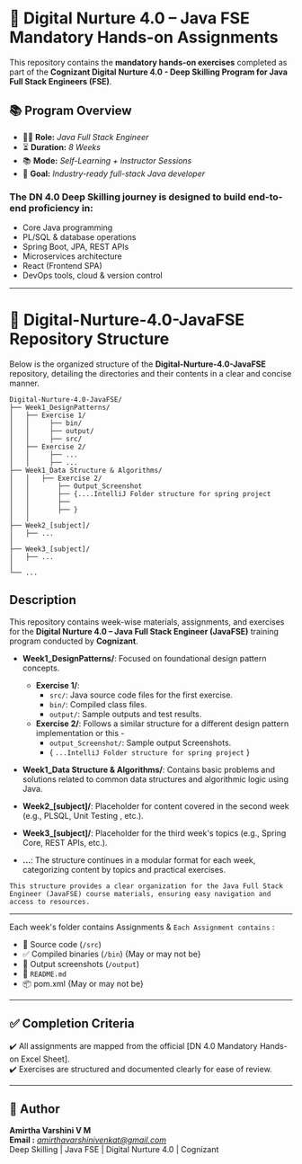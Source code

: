 # 💼 Digital Nurture 4.0 – Java FSE Mandatory Hands-on Assignments

This repository contains the **mandatory hands-on exercises** completed as part of the **Cognizant Digital Nurture 4.0 - Deep Skilling Program for Java Full Stack Engineers (FSE)**.

## 📚 Program Overview

- 👨‍💻 **Role:** *Java Full Stack Engineer*
- ⏳ **Duration:** *8 Weeks*
- 📚 **Mode:** *Self-Learning + Instructor Sessions*
- 🧠 **Goal:** *Industry-ready full-stack Java developer*

### The DN 4.0 Deep Skilling journey is designed to build end-to-end proficiency in:
- Core Java programming
- PL/SQL & database operations
- Spring Boot, JPA, REST APIs
- Microservices architecture
- React (Frontend SPA)
- DevOps tools, cloud & version control
---

# 📁 Digital-Nurture-4.0-JavaFSE Repository Structure

Below is the organized structure of the **Digital-Nurture-4.0-JavaFSE** repository, detailing the directories and their contents in a clear and concise manner.

```
Digital-Nurture-4.0-JavaFSE/
├── Week1_DesignPatterns/   
│   ├── Exercise 1/
│   │     ├── bin/
│   │     ├── output/
│   │     ├── src/
│   ├── Exercise 2/
│   │     ├── ...
│   │     ├── ...
├── Week1_Data Structure & Algorithms/
│   │   ├── Exercise 2/
│   │       ├── Output_Screenshot
│   │       ├── {....IntelliJ Folder structure for spring project
│   │       ├──    
│   │       ├── }
│   │
├── Week2_[subject]/
│   ├── ...
│
├── Week3_[subject]/
│   ├── ...
│
└── ...
```

## Description

This repository contains week-wise materials, assignments, and exercises for the **Digital Nurture 4.0 – Java Full Stack Engineer (JavaFSE)** training program conducted by **Cognizant**.

- **Week1_DesignPatterns/**: Focused on foundational design pattern concepts.
  - **Exercise 1/**: 
    - `src/`: Java source code files for the first exercise.
    - `bin/`: Compiled class files.
    - `output/`: Sample outputs and test results.
  - **Exercise 2/**: Follows a similar structure for a different design pattern implementation or this -
    - `output_Screenshot/`: Sample output Screenshots.
    - { `...IntelliJ Folder structure for spring project` }
  
- **Week1_Data Structure & Algorithms/**: Contains basic problems and solutions related to common data structures and algorithmic logic using Java.

- **Week2_[subject]/**: Placeholder for content covered in the second week (e.g., PLSQL, Unit Testing , etc.).
  
- **Week3_[subject]/**: Placeholder for the third week's topics (e.g., Spring Core, REST APIs, etc.).

- **...**: The structure continues in a modular format for each week, categorizing content by topics and practical exercises.

`This structure provides a clear organization for the Java Full Stack Engineer (JavaFSE) course materials, ensuring easy navigation and access to resources.`

---


Each week's folder contains Assignments & `Each Assignment contains` :
- 🧠 Source code (`/src`)
- ✅ Compiled binaries (`/bin`) {May or may not be}
- 📸 Output screenshots (`/output`)
- 📄 `README.md`
- 📦 pom.xml {May or may not be}

---

## ✅ Completion Criteria
✔️ All assignments are mapped from the official [DN 4.0 Mandatory Hands-on Excel Sheet].  
✔️ Exercises are structured and documented clearly for ease of review.

---

## 🙋 Author  
**Amirtha Varshini V M**     
**Email :** *amirthavarshinivenkat@gmail.com*  
Deep Skilling | Java FSE | Digital Nurture 4.0 | Cognizant  
